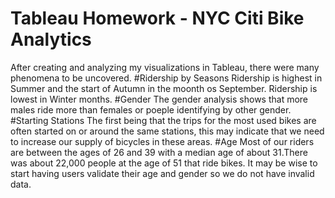# Tableau Homework - NYC Citi Bike Analytics
After creating and analyzing my visualizations in Tableau, there were many phenomena to be uncovered.
#Ridership by Seasons
Ridership is highest in Summer and the start of Autumn in the moonth os September. Ridership is lowest in Winter months. 
#Gender
The gender analysis shows that more males ride more than females or poeple identifying by other gender. 
#Starting Stations
The first being that the trips for the most used bikes are often started on or around the same stations, this may indicate that we need to increase our supply of bicycles in these areas.
#Age
Most of our riders are between the ages of 26 and 39 with a median age of about 31.There was about 22,000 people at the age of 51 that ride bikes. It may be wise to start having users validate their age and gender so we do not have invalid data.
